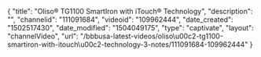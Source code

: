 {
    "title": "Oliso&reg; TG1100 SmartIron with iTouch&reg; Technology",
    "description": "",
    "channelid": "111091684",
    "videoid": "109962444",
    "date_created": "1502517430",
    "date_modified": "1504049175",
    "type": "captivate",
    "layout": "channelVideo",
    "url": "\/bbbusa-latest-videos\/oliso\u00c2-tg1100-smartiron-with-itouch\u00c2-technology-3-notes\/111091684-109962444"
}